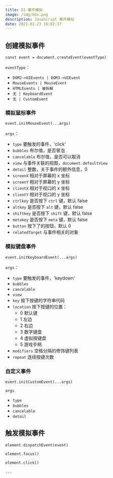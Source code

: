 ```yaml
---
title: 51-事件模拟
image: /img/hbs.png
description: JavaScript 事件模拟
date: 2021-01-23 16:02:17
---
```



## 创建模拟事件

`const event = document.createEvent(eventType)`

`eventType`：
  - `DOM2->UIEvents | DOM3->UIEvent`
  - `MouseEvents | MouseEvent`
  - `HTMLEvents | 被拆解`
  - `无 | KeyboardEvent`
  - `无 | CustomEvent`

### 模拟鼠标事件

`event.initMouseEvent(...args)`

`args`：
  - `type` 要触发的事件，'click'
  - `bubbles` 布尔值，是否冒泡
  - `cancelable` 布尔值，是否可以取消
  - `view` 与事件关联的视图，`document.defaultView`
  - `detail` 整数，关于事件的额外信息，0
  - `screenX` 相对于屏幕的 x 坐标
  - `screenY` 相对于屏幕的 y 坐标
  - `clientX` 相对于视口的 x 坐标
  - `clientY` 相对于视口的 y 坐标
  - `ctrlkey` 是否按下 `ctrl` 键，默认 false
  - `altkey` 是否按下 `alt` 键，默认 false
  - `shiftkey` 是否按下 `shift` 键，默认 false
  - `metakey` 是否按下 `meta` 键，默认 false
  - `button` 按下了的按钮，默认 0
  - `relatedTarget` 与事件相关的对象

### 模拟键盘事件

`event.initKeyboardEvent(...args)`

`args`：
  - `type` 要触发的事件，'keydown'
  - `bubbles`
  - `cancelable`
  - `view`
  - `key` 按下按键的字符串代码
  - `location` 按下按键的位置：
    - 0 默认键
    - 1 左边
    - 2 右边
    - 3 数字键盘
    - 4 虚拟按键盘
    - 5 游戏手柄
  - `modifiers` 空格分隔的修饰键列表
  - `repeat` 连续按键次数

### 自定义事件

`event.initCustomEvent(...args)`

`args`
  - `type`
  - `bubbles`
  - `cancelable`
  - `detail`

## 触发模拟事件

`element.dispatchEvent(event)`

`element.focus()`

`element.click()`

`...`